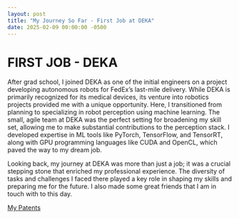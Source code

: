 ```yaml
---
layout: post
title: "My Journey So Far - First Job at DEKA"
date: 2025-02-09 00:00:00 -0500
---
```


# FIRST JOB - DEKA

After grad school, I joined DEKA as one of the initial engineers on a project developing autonomous robots for FedEx’s last-mile delivery. While DEKA is primarily recognized for its medical devices, its venture into robotics projects provided me with a unique opportunity. Here, I transitioned from planning to specializing in robot perception using machine learning. The small, agile team at DEKA was the perfect setting for broadening my skill set, allowing me to make substantial contributions to the perception stack. I developed expertise in ML tools like PyTorch, TensorFlow, and TensorRT, along with GPU programming languages like CUDA and OpenCL, which paved the way to my dream job.

Looking back, my journey at DEKA was more than just a job; it was a crucial stepping stone that enriched my professional experience. The diversity of tasks and challenges I faced there played a key role in shaping my skills and preparing me for the future. I also made some great friends that I am in touch with to this day.

[My Patents](https://patents.justia.com/inventor/arunabh-mishra)
